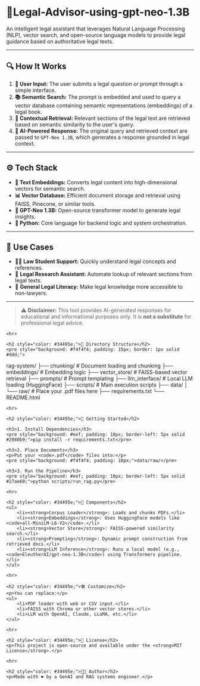 <h1>🧠Legal-Advisor-using-gpt-neo-1.3B</h1>

<p>An intelligent legal assistant that leverages Natural Language Processing (NLP), vector search, and open-source language models to provide legal guidance based on authoritative legal texts.</p>

<hr/>

<h2>🔍 How It Works</h2>

<ol>
  <li><strong>💬 User Input:</strong> The user submits a legal question or prompt through a simple interface.</li>
  <li><strong>📚 Semantic Search:</strong> The prompt is embedded and used to query a vector database containing semantic representations (embeddings) of a legal book.</li>
  <li><strong>📖 Contextual Retrieval:</strong> Relevant sections of the legal text are retrieved based on semantic similarity to the user's query.</li>
  <li><strong>🧠 AI-Powered Response:</strong> The original query and retrieved context are passed to <code>GPT-Neo 1.3B</code>, which generates a response grounded in legal context.</li>
</ol>

<hr/>

<h2>⚙️ Tech Stack</h2>

<ul>
  <li><strong>🧾 Text Embeddings:</strong> Converts legal content into high-dimensional vectors for semantic search.</li>
  <li><strong>📊 Vector Database:</strong> Efficient document storage and retrieval using FAISS, Pinecone, or similar tools.</li>
  <li><strong>🧠 GPT-Neo 1.3B:</strong> Open-source transformer model to generate legal insights.</li>
  <li><strong>🐍 Python:</strong> Core language for backend logic and system orchestration.</li>
</ul>

<hr/>

<h2>💼 Use Cases</h2>

<ul>
  <li>🧑‍🎓 <strong>Law Student Support:</strong> Quickly understand legal concepts and references.</li>
  <li>🧾 <strong>Legal Research Assistant:</strong> Automate lookup of relevant sections from legal texts.</li>
  <li>🧠 <strong>General Legal Literacy:</strong> Make legal knowledge more accessible to non-lawyers.</li>
</ul>

<hr/>

<blockquote>
  ⚠️ <strong>Disclaimer:</strong> This tool provides AI-generated responses for educational and informational purposes only. It is <strong>not a substitute</strong> for professional legal advice.
</blockquote>


    <hr>

    <h2 style="color: #34495e;">📁 Directory Structure</h2>
    <pre style="background: #f4f4f4; padding: 15px; border: 1px solid #ddd;">
rag-system/
├── chunking/          # Document loading and chunking
├── embeddings/        # Embedding logic
├── vector_store/      # FAISS-based vector retrieval
├── prompts/           # Prompt templating
├── llm_interface/     # Local LLM loading (HuggingFace)
├── scripts/           # Main execution scripts
├── data/
│   └── raw/           # Place your .pdf files here
├── requirements.txt
└── README.html
    </pre>

    <hr>

    <h2 style="color: #34495e;">🚀 Getting Started</h2>

    <h3>1. Install Dependencies</h3>
    <pre style="background: #eef; padding: 10px; border-left: 5px solid #2980b9;">pip install -r requirements.txt</pre>

    <h3>2. Place Documents</h3>
    <p>Put your <code>.pdf</code> files into:</p>
    <pre style="background: #f4f4f4; padding: 10px;">data/raw/</pre>

    <h3>3. Run the Pipeline</h3>
    <pre style="background: #eef; padding: 10px; border-left: 5px solid #27ae60;">python scripts/run_rag.py</pre>

    <hr>

    <h2 style="color: #34495e;">📌 Components</h2>
    <ul>
        <li><strong>Corpus Loader</strong>: Loads and chunks PDFs.</li>
        <li><strong>Embeddings</strong>: Uses HuggingFace models like <code>all-MiniLM-L6-V2</code>.</li>
        <li><strong>Vector Store</strong>: FAISS-powered similarity search.</li>
        <li><strong>Prompting</strong>: Dynamic prompt construction from retrieved docs.</li>
        <li><strong>LLM Inference</strong>: Runs a local model (e.g., <code>EleutherAI/gpt-neo-1.3B</code>) using Transformers pipeline.</li>
    </ul>

    <hr>

    <h2 style="color: #34495e;">🛠 Customize</h2>
    <p>You can replace:</p>
    <ul>
        <li>PDF loader with web or CSV input.</li>
        <li>FAISS with Chroma or other vector stores.</li>
        <li>LLM with OpenAI, Claude, LLaMA, etc.</li>
    </ul>

    <hr>

    <h2 style="color: #34495e;">📜 License</h2>
    <p>This project is open-source and available under the <strong>MIT License</strong>.</p>

    <hr>

    <h2 style="color: #34495e;">👨‍💻 Author</h2>
    <p>Made with ❤️ by a GenAI and RAG systems engineer.</p>
